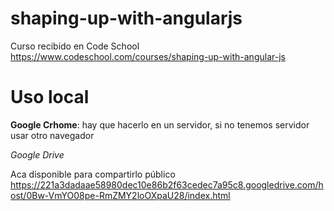 shaping-up-with-angularjs
=========================

Curso recibido en Code School https://www.codeschool.com/courses/shaping-up-with-angular-js

Uso local
=========

**Google Crhome**: hay que hacerlo en un servidor, si no tenemos servidor usar otro navegador

*Google Drive*

Aca disponible para compartirlo público
https://221a3dadaae58980dec10e86b2f63cedec7a95c8.googledrive.com/host/0Bw-VmYO08pe-RmZMY2loOXpaU28/index.html
